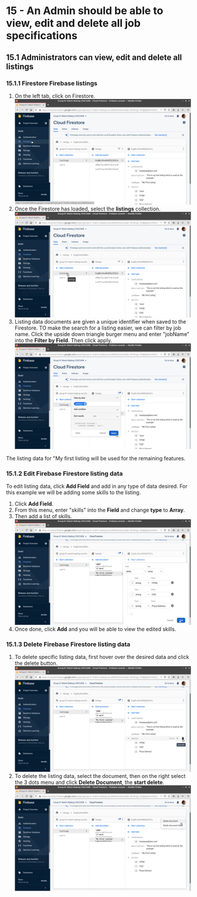 # 15 - An Admin should be able to view, edit and delete all job specifications

## 15.1 Administrators can view, edit and delete all listings

### 15.1.1 Firestore Firebase listings

1. On the left tab, click on Firestore.
![15.1.1_1](15.1.1_1.png)
2. Once the Firestore has loaded, select the **listings** collection.
![15.1.1_2](15.1.1_2.png)
3. Listing data documents are given a unique identifier when saved to the Firestore. TO make the search for a listing easier, we can filter by job name. Click the upside down triangle burger menu and enter "jobName" into the **Filter by Field**. Then click apply.
![15.1.1_3](15.1.1_3.png)

The listing data for "My first listing will be used for the remaining features.

### 15.1.2 Edit Firebase Firestore listing data

To edit listing data, click **Add Field** and add in any type of data desired. For this example we will be adding some skills to the listing.

1. Click **Add Field**.
2. From this menu, enter "skills" into the **Field** and change **type** to **Array**.
3. Then add a list of skills.
![15.1.2_1](15.1.2_1.png)
4. Once done, click **Add** and you will be able to view the edited skills.

### 15.1.3 Delete Firebase Firestore listing data

1. To delete specific listing data, first hover over the desired data and click the delete button.
![15.1.3_1](15.1.3_1.png)
2. To delete the listing data, select the document, then on the right select the 3 dots menu and click **Delete Document**, the **start delete**.
![15.1.3_2](15.1.3_2.png)
